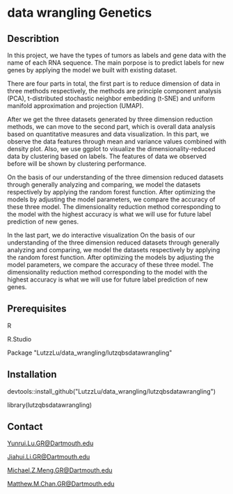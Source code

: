 # data wrangling Genetics

## Describtion
In this project, we have the types of tumors as labels and gene data with the name of each RNA sequence. The main porpose is to predict labels for new genes by applying the model we built with existing dataset. 

There are four parts in total, the first part is to reduce dimension of data in three methods respectively, the methods are principle component analysis (PCA), t-distributed stochastic neighbor embedding (t-SNE) and uniform manifold approximation and projection (UMAP). 

After we get the three datasets generated by three dimension reduction methods, we can move to the second part, which is overall data analysis based on quantitative measures and data visualization. In this part, we observe the data features through mean and variance values combined with density plot. Also, we use ggplot to visualize the dimensionality-reduced data by clustering based on labels. The features of data we observed before will be shown by clustering performance. 

On the basis of our understanding of the three dimension reduced datasets through generally analyzing and comparing, we model the datasets respectively by applying the random forest function. After optimizing the models by adjusting the model parameters, we compare the accuracy of these three model. The dimensionality reduction method corresponding to the model with the highest accuracy is what we will use for future label prediction of new genes.

In the last part, we do interactive visualization 
On the basis of our understanding of the three dimension reduced datasets through generally analyzing and comparing, we model the datasets respectively by applying the random forest function. After optimizing the models by adjusting the model parameters, we compare the accuracy of these three model. The dimensionality reduction method corresponding to the model with the highest accuracy is what we will use for future label prediction of new genes.

## Prerequisites
R

R.Studio

Package "LutzzLu/data_wrangling/lutzqbsdatawrangling"

## Installation
devtools::install_github("LutzzLu/data_wrangling/lutzqbsdatawrangling")

library(lutzqbsdatawrangling)

## Contact
Yunrui.Lu.GR@Dartmouth.edu

Jiahui.Li.GR@Dartmouth.edu

Michael.Z.Meng.GR@Dartmouth.edu

Matthew.M.Chan.GR@Dartmouth.edu
